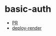 # basic-auth

- [PR](https://github.com/AlaEmadIbrahim/basic-auth/pull/2)
- [deploy-render](https://api-server-xqeh.onrender.com/)
